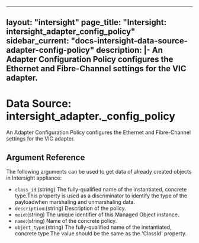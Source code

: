 
---
layout: "intersight"
page_title: "Intersight: intersight_adapter_config_policy"
sidebar_current: "docs-intersight-data-source-adapter-config-policy"
description: |-
An Adapter Configuration Policy configures the Ethernet and Fibre-Channel settings for the VIC adapter.
---

# Data Source: intersight_adapter._config_policy
An Adapter Configuration Policy configures the Ethernet and Fibre-Channel settings for the VIC adapter.
## Argument Reference
The following arguments can be used to get data of already created objects in Intersight appliance:
* `class_id`:(string) The fully-qualified name of the instantiated, concrete type.This property is used as a discriminator to identify the type of the payloadwhen marshaling and unmarshaling data. 
* `description`:(string) Description of the policy. 
* `moid`:(string) The unique identifier of this Managed Object instance. 
* `name`:(string) Name of the concrete policy. 
* `object_type`:(string) The fully-qualified name of the instantiated, concrete type.The value should be the same as the 'ClassId' property. 
